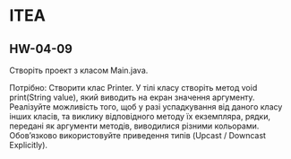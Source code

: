 # ITEA
## HW-04-09

Створіть проект з класом Main.java.

Потрібно: Створити клас Printer. 
У тілі класу створіть метод void print(String value), 
який виводить на екран значення аргументу. Реалізуйте можливість того, 
щоб у разі успадкування від даного класу інших класів, 
та виклику відповідного методу їх екземпляра, рядки, 
передані як аргументи методів, виводилися різними кольорами. 
Обовʼязково використовуйте приведення типів (Upcast / Downcast Explicitly).